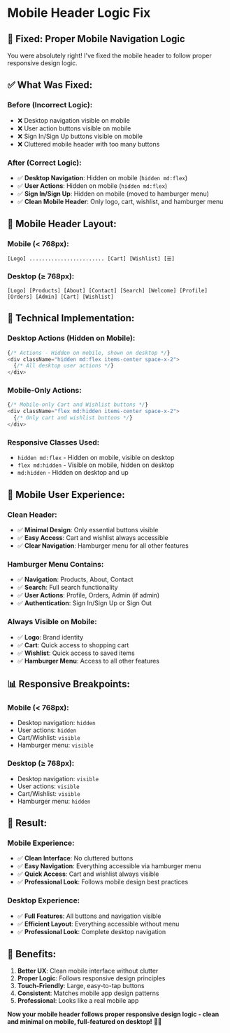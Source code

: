 # Mobile Header Logic Fix

## 🎯 **Fixed: Proper Mobile Navigation Logic**

You were absolutely right! I've fixed the mobile header to follow proper responsive design logic.

## ✅ **What Was Fixed:**

### **Before (Incorrect Logic):**
- ❌ Desktop navigation visible on mobile
- ❌ User action buttons visible on mobile  
- ❌ Sign In/Sign Up buttons visible on mobile
- ❌ Cluttered mobile header with too many buttons

### **After (Correct Logic):**
- ✅ **Desktop Navigation**: Hidden on mobile (`hidden md:flex`)
- ✅ **User Actions**: Hidden on mobile (`hidden md:flex`)
- ✅ **Sign In/Sign Up**: Hidden on mobile (moved to hamburger menu)
- ✅ **Clean Mobile Header**: Only logo, cart, wishlist, and hamburger menu

## 📱 **Mobile Header Layout:**

### **Mobile (< 768px):**
```
[Logo] ........................ [Cart] [Wishlist] [☰]
```

### **Desktop (≥ 768px):**
```
[Logo] [Products] [About] [Contact] [Search] [Welcome] [Profile] [Orders] [Admin] [Cart] [Wishlist]
```

## 🔧 **Technical Implementation:**

### **Desktop Actions (Hidden on Mobile):**
```typescript
{/* Actions - Hidden on mobile, shown on desktop */}
<div className="hidden md:flex items-center space-x-2">
  {/* All desktop user actions */}
</div>
```

### **Mobile-Only Actions:**
```typescript
{/* Mobile-only Cart and Wishlist buttons */}
<div className="flex md:hidden items-center space-x-2">
  {/* Only cart and wishlist buttons */}
</div>
```

### **Responsive Classes Used:**
- `hidden md:flex` - Hidden on mobile, visible on desktop
- `flex md:hidden` - Visible on mobile, hidden on desktop
- `md:hidden` - Hidden on desktop and up

## 🎨 **Mobile User Experience:**

### **Clean Header:**
- ✅ **Minimal Design**: Only essential buttons visible
- ✅ **Easy Access**: Cart and wishlist always accessible
- ✅ **Clear Navigation**: Hamburger menu for all other features

### **Hamburger Menu Contains:**
- ✅ **Navigation**: Products, About, Contact
- ✅ **Search**: Full search functionality
- ✅ **User Actions**: Profile, Orders, Admin (if admin)
- ✅ **Authentication**: Sign In/Sign Up or Sign Out

### **Always Visible on Mobile:**
- ✅ **Logo**: Brand identity
- ✅ **Cart**: Quick access to shopping cart
- ✅ **Wishlist**: Quick access to saved items
- ✅ **Hamburger Menu**: Access to all other features

## 📊 **Responsive Breakpoints:**

### **Mobile (< 768px):**
- Desktop navigation: `hidden`
- User actions: `hidden`
- Cart/Wishlist: `visible`
- Hamburger menu: `visible`

### **Desktop (≥ 768px):**
- Desktop navigation: `visible`
- User actions: `visible`
- Cart/Wishlist: `visible`
- Hamburger menu: `hidden`

## 🎯 **Result:**

### **Mobile Experience:**
- ✅ **Clean Interface**: No cluttered buttons
- ✅ **Easy Navigation**: Everything accessible via hamburger menu
- ✅ **Quick Access**: Cart and wishlist always visible
- ✅ **Professional Look**: Follows mobile design best practices

### **Desktop Experience:**
- ✅ **Full Features**: All buttons and navigation visible
- ✅ **Efficient Layout**: Everything accessible without menu
- ✅ **Professional Look**: Complete desktop navigation

## 🚀 **Benefits:**

1. **Better UX**: Clean mobile interface without clutter
2. **Proper Logic**: Follows responsive design principles
3. **Touch-Friendly**: Large, easy-to-tap buttons
4. **Consistent**: Matches mobile app design patterns
5. **Professional**: Looks like a real mobile app

**Now your mobile header follows proper responsive design logic - clean and minimal on mobile, full-featured on desktop!** 📱✨
